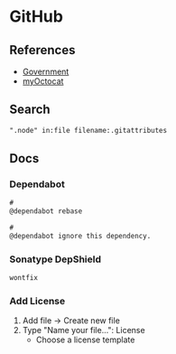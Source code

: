 # GitHub

<!--
https://www.linkedin.com/learning/github-quick-tips/github-tips-and-tricks
-->

## References

- [Government](https://government.github.com/community/)
- [myOctocat](https://myoctocat.com/)

## Search

```txt
".node" in:file filename:.gitattributes
```

## Docs

### Dependabot

```txt
#
@dependabot rebase

#
@dependabot ignore this dependency.
```

### Sonatype DepShield

```txt
wontfix
```

### Add License

1. Add file -> Create new file
2. Type "Name your file...": License
   - Choose a license template
